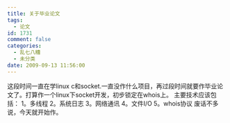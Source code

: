 ```yaml
---
title: 关于毕业论文
tags:
  - 论文
id: 1731
comment: false
categories:
  - 乱七八糟
  - 未分类
date: 2009-09-13 11:56:00
---
```


这段时间一直在学linux c和socket.一直没作什么项目，再过段时间就要作毕业论文了。打算作一个linux下socket开发，初步锁定在whois上。
主要技术应该包括：
1。多线程
2。系统日志
3。网络通讯
4。文件I/O
5。whois协议
废话不多说，今天就开始作。